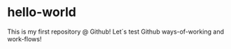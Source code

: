 # hello-world
This is my first repository @ Github! Let´s test Github ways-of-working and work-flows!
